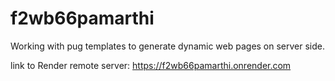 # f2wb66pamarthi

Working with pug templates to generate dynamic web pages on server side.

link to Render remote server: https://f2wb66pamarthi.onrender.com

